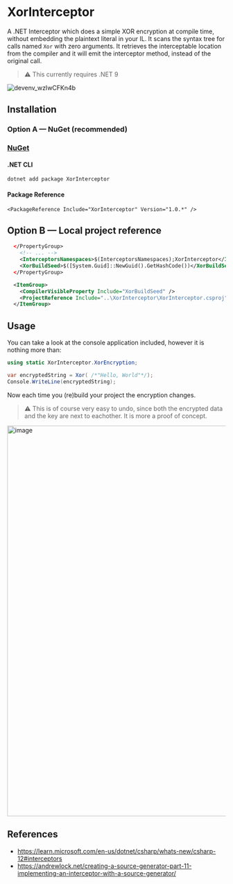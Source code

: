 # XorInterceptor
A .NET Interceptor which does a simple XOR encryption at compile time, without embedding the plaintext literal in your IL.
It scans the syntax tree for calls named `Xor` with zero arguments. It retrieves the interceptable location from the compiler and it will emit the interceptor method, instead of the original call.

> ⚠️ This currently requires .NET 9

![devenv_wzIwCFKn4b](https://github.com/user-attachments/assets/6669c774-ac62-452c-b99b-cdb9ab623d13)

## Installation
### Option A — NuGet (recommended)

### [NuGet](https://www.nuget.org/packages/XorInterceptor/)
#### .NET CLI
    dotnet add package XorInterceptor
#### Package Reference
    <PackageReference Include="XorInterceptor" Version="1.0.*" />

## Option B — Local project reference

```xml
  </PropertyGroup>
    <!-- ... -->
    <InterceptorsNamespaces>$(InterceptorsNamespaces);XorInterceptor</InterceptorsNamespaces>
    <XorBuildSeed>$([System.Guid]::NewGuid().GetHashCode())</XorBuildSeed>
  </PropertyGroup>

  <ItemGroup>
    <CompilerVisibleProperty Include="XorBuildSeed" />
    <ProjectReference Include="..\XorInterceptor\XorInterceptor.csproj" OutputItemType="Analyzer" ReferenceOutputAssembly="false" />
  </ItemGroup>
```

## Usage

You can take a look at the console application included, however it is nothing more than:

```csharp
using static XorInterceptor.XorEncryption;

var encryptedString = Xor( /*"Hello, World"*/);
Console.WriteLine(encryptedString);
```

Now each time you (re)build your project the encryption changes.

> ⚠️ This is of course very easy to undo, since both the encrypted data and the key are next to eachother. It is more a proof of concept.
<img width="1100" height="900" alt="image" src="https://github.com/user-attachments/assets/731019b2-acd2-4f00-a2ce-e61d05bb33f1" />

## References
* https://learn.microsoft.com/en-us/dotnet/csharp/whats-new/csharp-12#interceptors
* https://andrewlock.net/creating-a-source-generator-part-11-implementing-an-interceptor-with-a-source-generator/
